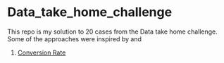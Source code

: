 # Data_take_home_challenge

This repo is my solution to 20 cases from the Data take home challenge.
Some of the approaches were inspired by and 


1. [Conversion Rate](https://github.com/YZhu0225/Data_take_home_challenge/blob/main/01_Conversion_rate.ipynb)
